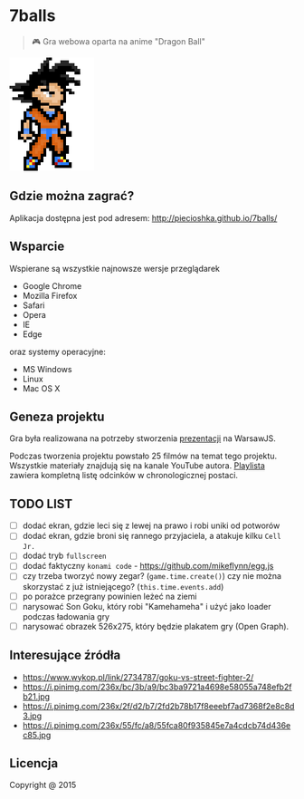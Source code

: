 # 7balls

> :video_game: Gra webowa oparta na anime "Dragon Ball"

![](./screenshots/son-goku-standing-150x200.png)

## Gdzie można zagrać?

Aplikacja dostępna jest pod adresem: http://piecioshka.github.io/7balls/

## Wsparcie

Wspierane są wszystkie najnowsze wersje przeglądarek 

* Google Chrome
* Mozilla Firefox
* Safari
* Opera
* IE
* Edge

oraz systemy operacyjne:

* MS Windows
* Linux
* Mac OS X 

## Geneza projektu

Gra była realizowana na potrzeby stworzenia 
[prezentacji](https://www.youtube.com/watch?v=klDeljOKDjU) na WarsawJS.

Podczas tworzenia projektu powstało 25 filmów na temat tego projektu.
Wszystkie materiały znajdują się na kanale YouTube autora.
[Playlista](https://www.youtube.com/playlist?list=PLDTdlgCXlVhjAlKJ1W2Y12Xejvt4Ih02p)
zawiera kompletną listę odcinków w chronologicznej postaci.

## TODO LIST

* [ ] dodać ekran, gdzie leci się z lewej na prawo i robi uniki od potworów
* [ ] dodać ekran, gdzie broni się rannego przyjaciela, a atakuje kilku `Cell Jr.`
* [ ] dodać tryb `fullscreen`
* [ ] dodać faktyczny `konami code` - https://github.com/mikeflynn/egg.js
* [ ] czy trzeba tworzyć nowy zegar? (`game.time.create()`) czy nie można
skorzystać z już istniejącego? (`this.time.events.add`)
* [ ] po porażce przegrany powinien leżeć na ziemi
* [ ] narysować Son Goku, który robi "Kamehameha" i użyć jako loader podczas ładowania gry
* [ ] narysować obrazek 526x275, który będzie plakatem gry (Open Graph).

## Interesujące źródła

- https://www.wykop.pl/link/2734787/goku-vs-street-fighter-2/
- https://i.pinimg.com/236x/bc/3b/a9/bc3ba9721a4698e58055a748efb2fb21.jpg
- https://i.pinimg.com/236x/2f/d2/b7/2fd2b78b17f8eeebf7ad7368f2e8c8d3.jpg
- https://i.pinimg.com/236x/55/fc/a8/55fca80f935845e7a4cdcb74d436ec85.jpg

## Licencja

Copyright @ 2015
